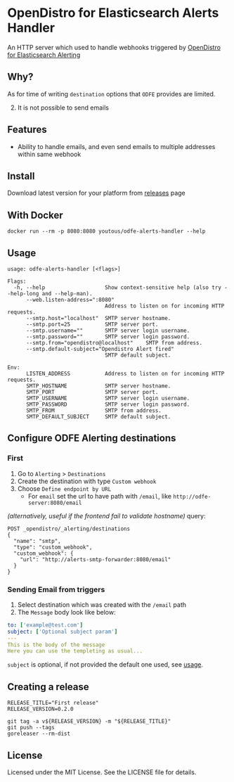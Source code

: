 # OpenDistro for Elasticsearch Alerts Handler

An HTTP server which used to handle webhooks triggered by [OpenDistro for Elasticsearch Alerting](https://opendistro.github.io/for-elasticsearch-docs/docs/alerting)


## Why?

As for time  of writing `destination` options that `ODFE` provides are limited.

2. It is not possible to send emails

## Features

- Ability to handle emails, and even send emails to multiple addresses within same webhook

## Install

Download latest version for your platform from [releases](https://github.com/youtous/odfe-alerts-handler/releases) page

## With Docker

    docker run --rm -p 8080:8080 youtous/odfe-alerts-handler --help

## Usage

    usage: odfe-alerts-handler [<flags>]

    Flags:
      -h, --help                   Show context-sensitive help (also try --help-long and --help-man).
          --web.listen-address=":8080"  
                                   Address to listen on for incoming HTTP requests.
          --smtp.host="localhost"  SMTP server hostname.
          --smtp.port=25           SMTP server port.
          --smtp.username=""       SMTP server login username.
          --smtp.password=""       SMTP server login password.
          --smtp.from="opendistro@localhost"    SMTP from address.
          --smtp.default-subject="Opendistro Alert fired"  
                                   SMTP default subject.

    Env:
          LISTEN_ADDRESS           Address to listen on for incoming HTTP requests.
          SMTP_HOSTNAME            SMTP server hostname.
          SMTP_PORT                SMTP server port.
          SMTP_USERNAME            SMTP server login username.
          SMTP_PASSWORD            SMTP server login password.
          SMTP_FROM                SMTP from address.
          SMTP_DEFAULT_SUBJECT     SMTP default subject.
    


## Configure ODFE Alerting destinations

### First

1. Go to `Alerting` > `Destinations`
2. Create the destination with type `Custom webhook`
3. Choose `Define endpoint by URL`
    - For `email` set the url to have path with `/email`, like `http://odfe-server:8080/email`
    
_(alternatively, useful if the frontend fail to validate hostname)_ query:
```
POST _opendistro/_alerting/destinations
{
  "name": "smtp",
  "type": "custom_webhook",
  "custom_webhook": {
    "url": "http://alerts-smtp-forwarder:8080/email"
  }
}

```

### Sending Email from triggers

1. Select destination which was created with the `/email` path
2. The `Message` body look like below:

```yaml
to: ['example@test.com']
subject: ['Optional subject param']
---
This is the body of the message
Here you can use the templeting as usual...
```

`subject` is optional, if not provided the default one used, see [usage](#usage).


## Creating a release

```shell
RELEASE_TITLE="First release"
RELEASE_VERSION=0.2.0

git tag -a v${RELEASE_VERSION} -m "${RELEASE_TITLE}"
git push --tags
goreleaser --rm-dist
```

## License

Licensed under the MIT License. See the LICENSE file for details.
